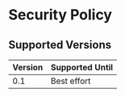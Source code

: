 # Security Policy

## Supported Versions

| Version | Supported Until |
| ------- | --------------- |
| 0.1     | Best effort     |
